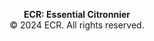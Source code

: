 
<p style="text-align: center;"><strong>ECR: Essential Citronnier</strong><br>
© 2024 ECR. All rights reserved.</p>